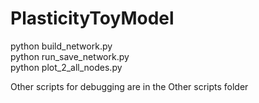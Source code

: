 # PlasticityToyModel

python build_network.py <br>
python run_save_network.py <br>
python plot_2_all_nodes.py <br>

Other scripts for debugging are in the Other scripts folder

